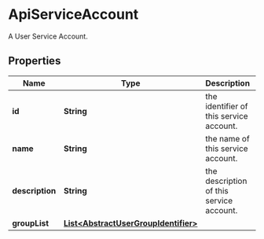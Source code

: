 

# ApiServiceAccount

A User Service Account.

## Properties

| Name | Type | Description | Notes |
|------------ | ------------- | ------------- | -------------|
|**id** | **String** | the identifier of this service account. |  |
|**name** | **String** | the name of this service account. |  |
|**description** | **String** | the description of this service account. |  |
|**groupList** | [**List&lt;AbstractUserGroupIdentifier&gt;**](AbstractUserGroupIdentifier.md) |  |  |



